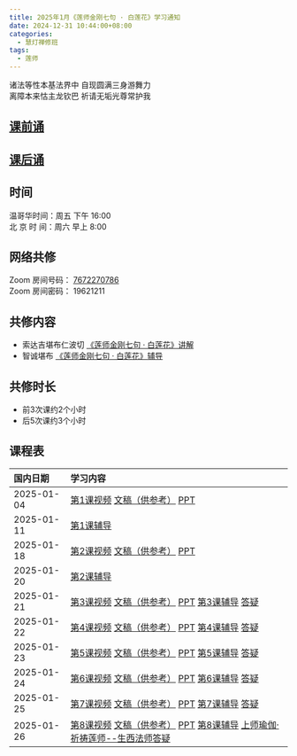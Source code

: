 ```yaml
---
title: 2025年1月《莲师金刚七句 · 白莲花》学习通知
date: 2024-12-31 10:44:00+08:00
categories:
  - 慧灯禅修班
tags:
  - 莲师
---
```

诸法等性本基法界中 自现圆满三身游舞力  
离障本来怙主龙钦巴 祈请无垢光尊常护我

## [课前诵](https://s3.ap-northeast-1.wasabisys.com/hdcx/hdv/v/keqian2022.mp4)

## [课后诵](https://s3.ap-northeast-1.wasabisys.com/hdcx/hdv/videos/%E5%9B%9E%E5%90%91(2021%E7%89%88).mp4)

## 时间

温哥华时间：周五 下午 16:00\
北 京 时 间：周六 早上 8:00

## 网络共修

Zoom 房间号码： [7672270786](https://us02web.zoom.us/j/7672270786?pwd=bjRzNVpOT0g1cWF3WWVqVE1PZzlWZz09)\
Zoom 房间密码： 19621211


## 共修内容
  - 索达吉堪布仁波切 [《莲师金刚七句 · 白莲花》讲解](https://box.hdcxb.net/禅修班/019-莲师金刚七句)
  - 智诚堪布 [《莲师金刚七句 · 白莲花》辅导](https://box.hdcxb.net/其他资料/a/dahrmar-fudao/《莲师七句祈祷文释·白莲花》)

## 共修时长
- 前3次课约2个小时
- 后5次课约3个小时

## 课程表
|国内日期|学习内容|
|:----|:----|
2025-01-04|[第1课视频](https://s3.ap-northeast-1.wasabisys.com/hdcx/jmy/019-莲师金刚七句/《莲师金刚七句》讲解第1课.mp4) [文稿（供参考）](https://s3.ap-northeast-1.wasabisys.com/hdcx/jmy/019-莲师金刚七句/《莲师金刚七句》讲解第1课.doc) [PPT](https://s3.ap-northeast-1.wasabisys.com/hdcx/hdv/a/dahrmar-fudao/《莲师七句祈祷文释·白莲花》/PPT/01第一课辅导PPT.pptx)
2025-01-11|[第1课辅导](https://s3.ap-northeast-1.wasabisys.com/hdcx/hdv/a/dahrmar-fudao/《莲师七句祈祷文释·白莲花》/《莲师七句祈祷文释·白莲花》辅导第1课.mp3)
2025-01-18|[第2课视频](https://s3.ap-northeast-1.wasabisys.com/hdcx/jmy/019-莲师金刚七句/《莲师金刚七句》讲解第2课.mp4) [文稿（供参考）](https://s3.ap-northeast-1.wasabisys.com/hdcx/jmy/019-莲师金刚七句/《莲师金刚七句》讲解第2课.doc) [PPT](https://s3.ap-northeast-1.wasabisys.com/hdcx/hdv/a/dahrmar-fudao/《莲师七句祈祷文释·白莲花》/PPT/02第二课辅导PPT.pptx)
2025-01-20|[第2课辅导](https://s3.ap-northeast-1.wasabisys.com/hdcx/hdv/a/dahrmar-fudao/《莲师七句祈祷文释·白莲花》/《莲师七句祈祷文释·白莲花》辅导第2课.mp3) 
2025-01-21|[第3课视频](https://s3.ap-northeast-1.wasabisys.com/hdcx/jmy/019-莲师金刚七句/《莲师金刚七句》讲解第3课.mp4) [文稿（供参考）](https://s3.ap-northeast-1.wasabisys.com/hdcx/jmy/019-莲师金刚七句/《莲师金刚七句》讲解第3课.doc)   [PPT](https://s3.ap-northeast-1.wasabisys.com/hdcx/hdv/a/dahrmar-fudao/《莲师七句祈祷文释·白莲花》/PPT/03第三课辅导PPT.pptx) [第3课辅导](https://s3.ap-northeast-1.wasabisys.com/hdcx/hdv/a/dahrmar-fudao/《莲师七句祈祷文释·白莲花》/《莲师七句祈祷文释·白莲花》辅导第3课.mp3) [答疑](https://s3.ap-northeast-1.wasabisys.com/hdcx/hdv/a/dahrmar-fudao/《莲师七句祈祷文释·白莲花》/答疑/03第三课智诚堪布答疑（音频）.mp3)
2025-01-22|[第4课视频](https://s3.ap-northeast-1.wasabisys.com/hdcx/jmy/019-莲师金刚七句/《莲师金刚七句》讲解第4课.mp4) [文稿（供参考）](https://s3.ap-northeast-1.wasabisys.com/hdcx/jmy/019-莲师金刚七句/《莲师金刚七句》讲解第4课.doc)   [PPT](https://s3.ap-northeast-1.wasabisys.com/hdcx/hdv/a/dahrmar-fudao/《莲师七句祈祷文释·白莲花》/PPT/04第四课辅导PPT.pptx) [第4课辅导](https://s3.ap-northeast-1.wasabisys.com/hdcx/hdv/a/dahrmar-fudao/《莲师七句祈祷文释·白莲花》/《莲师七句祈祷文释·白莲花》辅导第4课.mp3) [答疑](https://s3.ap-northeast-1.wasabisys.com/hdcx/hdv/a/dahrmar-fudao/《莲师七句祈祷文释·白莲花》/答疑/04第四课智诚堪布答疑（音频）.mp3)
2025-01-23|[第5课视频](https://s3.ap-northeast-1.wasabisys.com/hdcx/jmy/019-莲师金刚七句/《莲师金刚七句》讲解第5课.mp4) [文稿（供参考）](https://s3.ap-northeast-1.wasabisys.com/hdcx/jmy/019-莲师金刚七句/《莲师金刚七句》讲解第5课.doc)   [PPT](https://s3.ap-northeast-1.wasabisys.com/hdcx/hdv/a/dahrmar-fudao/《莲师七句祈祷文释·白莲花》/PPT/05第五课辅导PPT.pptx) [第5课辅导](https://s3.ap-northeast-1.wasabisys.com/hdcx/hdv/a/dahrmar-fudao/《莲师七句祈祷文释·白莲花》/《莲师七句祈祷文释·白莲花》辅导第5课.mp3) [答疑](https://s3.ap-northeast-1.wasabisys.com/hdcx/hdv/a/dahrmar-fudao/《莲师七句祈祷文释·白莲花》/答疑/05第五课智诚堪布答疑（音频）.mp3)
2025-01-24|[第6课视频](https://s3.ap-northeast-1.wasabisys.com/hdcx/jmy/019-莲师金刚七句/《莲师金刚七句》讲解第6课.mp4) [文稿（供参考）](https://s3.ap-northeast-1.wasabisys.com/hdcx/jmy/019-莲师金刚七句/《莲师金刚七句》讲解第6课.doc)   [PPT](https://s3.ap-northeast-1.wasabisys.com/hdcx/hdv/a/dahrmar-fudao/《莲师七句祈祷文释·白莲花》/PPT/06第六课辅导PPT.pptx) [第6课辅导](https://s3.ap-northeast-1.wasabisys.com/hdcx/hdv/a/dahrmar-fudao/《莲师七句祈祷文释·白莲花》/《莲师七句祈祷文释·白莲花》辅导第6课.mp3) [答疑](https://s3.ap-northeast-1.wasabisys.com/hdcx/hdv/a/dahrmar-fudao/《莲师七句祈祷文释·白莲花》/答疑/06第六课智诚堪布答疑（音频）.mp3)
2025-01-25|[第7课视频](https://s3.ap-northeast-1.wasabisys.com/hdcx/jmy/019-莲师金刚七句/《莲师金刚七句》讲解第7课.mp4) [文稿（供参考）](https://s3.ap-northeast-1.wasabisys.com/hdcx/jmy/019-莲师金刚七句/《莲师金刚七句》讲解第7课.doc)   [PPT](https://s3.ap-northeast-1.wasabisys.com/hdcx/hdv/a/dahrmar-fudao/《莲师七句祈祷文释·白莲花》/PPT/07第七课辅导PPT.pptx) [第7课辅导](https://s3.ap-northeast-1.wasabisys.com/hdcx/hdv/a/dahrmar-fudao/《莲师七句祈祷文释·白莲花》/《莲师七句祈祷文释·白莲花》辅导第7课.mp3) [答疑](https://s3.ap-northeast-1.wasabisys.com/hdcx/hdv/a/dahrmar-fudao/《莲师七句祈祷文释·白莲花》/答疑/07第七课智诚堪布答疑（音频）.mp3)
2025-01-26|[第8课视频](https://s3.ap-northeast-1.wasabisys.com/hdcx/jmy/019-莲师金刚七句/《莲师金刚七句》讲解第8课.mp4) [文稿（供参考）](https://s3.ap-northeast-1.wasabisys.com/hdcx/jmy/019-莲师金刚七句/《莲师金刚七句》讲解第8课.doc)   [PPT](https://s3.ap-northeast-1.wasabisys.com/hdcx/hdv/a/dahrmar-fudao/《莲师七句祈祷文释·白莲花》/PPT/08第八课辅导PPT.pptx) [第8课辅导](https://s3.ap-northeast-1.wasabisys.com/hdcx/hdv/a/dahrmar-fudao/《莲师七句祈祷文释·白莲花》/《莲师七句祈祷文释·白莲花》辅导第8课.mp3) [上师瑜伽·祈祷莲师--生西法师答疑](https://s3.ap-northeast-1.wasabisys.com/hdcx/hdv/a/dahrmar-fudao/《莲师七句祈祷文释·白莲花》/答疑/上师瑜伽·祈祷莲师--生西法师答疑（音频）.mp3)
